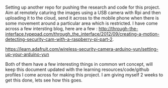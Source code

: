 Setting up another repo for pushing the research and code for this project.
Aim at remotely caturing the images using a USB camera with Rpi and then uploading it to the cloud, send it across to the mobile phone when there is some movement around a particular area which is restricted.
I have come across a few intersting blog, here are a few :
http://through-the-interface.typepad.com/through_the_interface/2012/09/creating-a-motion-detecting-security-cam-with-a-raspberry-pi-part-2.


https://learn.adafruit.com/wireless-security-camera-arduino-yun/setting-up-your-arduino-yun

Both of them have a few interesting things in common wrt concept, will keep this document updated with the learning resources/code/github profiles I come across for making this project. I am giving myself 2 weeks to get this done, lets see how this goes.
